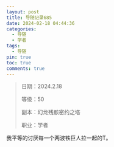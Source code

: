 ```yaml
---
layout: post
title: 导随记录685
date: 2024-02-18 04:44:36
categories:
  - 导随
  - 学者
tags:
  - 导随
pin: true
toc: true
comments: true
---
```

> 日期：2024.2.18
>
> 等级：50
>
> 副本：幻龙残骸密约之塔
>
> 职业：学者

我平等的讨厌每一个两波铁巨人拉一起的T。